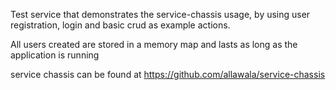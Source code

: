 Test service that demonstrates the service-chassis usage, by using user registration, login and basic crud as example actions.

All users created are stored in a memory map and lasts as long as the application is running

service chassis can be found at https://github.com/allawala/service-chassis
